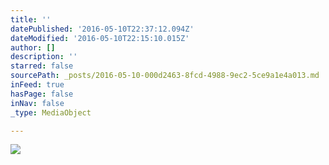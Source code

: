 ```yaml
---
title: ''
datePublished: '2016-05-10T22:37:12.094Z'
dateModified: '2016-05-10T22:15:10.015Z'
author: []
description: ''
starred: false
sourcePath: _posts/2016-05-10-000d2463-8fcd-4988-9ec2-5ce9a1e4a013.md
inFeed: true
hasPage: false
inNav: false
_type: MediaObject

---
```

![](https://the-grid-user-content.s3-us-west-2.amazonaws.com/16b308e7-390f-4653-ace4-051d837f5007.jpg)